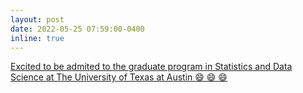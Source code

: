 ```yaml
---
layout: post
date: 2022-05-25 07:59:00-0400
inline: true
---
```


<a href="https://www.utexas.edu/">Excited to be admited to the graduate program in Statistics and Data Science at The University of Texas at Austin :smile: :smile: :smile:</a>